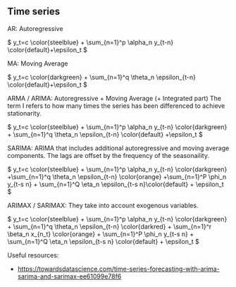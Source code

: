 ## Time series

AR: Autoregressive

$
y_t=c \color{steelblue} + \sum_{n=1}^p \alpha_n y_{t-n} \color{default}+\epsilon_t
$

MA: Moving Average

$
y_t=c \color{darkgreen} + \sum_{n=1}^q \theta_n \epsilon_{t-n} \color{default}+\epsilon_t
$

ARMA / ARIMA: Autoregressive + Moving Average (+ Integrated part)
The term I refers to how many times the series has been differenced to achieve stationarity.

$
y_t=c \color{steelblue} + \sum_{n=1}^p \alpha_n y_{t-n} \color{darkgreen} + \sum_{n=1}^q \theta_n \epsilon_{t-n} \color{default} +\epsilon_t
$

SARIMA: ARIMA that includes additional autoregressive and moving average components. The lags are offset by the frequency of the seasonaility. 

$
y_t=c \color{steelblue} + \sum_{n=1}^p \alpha_n y_{t-n} \color{darkgreen} +\sum_{n=1}^q \theta_n \epsilon_{t-n} \color{orange} +\sum_{n=1}^P \phi_n y_{t-s n} + \sum_{n=1}^Q \eta_n \epsilon_{t-s n}\color{default} + \epsilon_t
$

ARIMAX / SARIMAX: They take into account exogenous variables.

$
y_t=c \color{steelblue} + \sum_{n=1}^p \alpha_n y_{t-n} \color{darkgreen} + \sum_{n=1}^q \theta_n \epsilon_{t-n} \color{darkred} + \sum_{n=1}^r \beta_n x_{n_t} \color{orange} + \sum_{n=1}^P \phi_n y_{t-s n} + \sum_{n=1}^Q \eta_n \epsilon_{t-s n} \color{default} + \epsilon_t
$


Useful resources:

- https://towardsdatascience.com/time-series-forecasting-with-arima-sarima-and-sarimax-ee61099e78f6